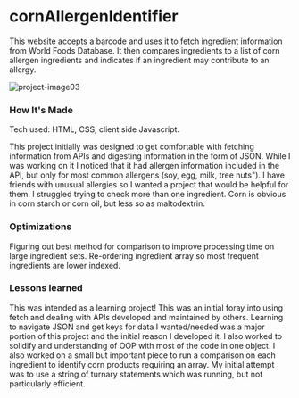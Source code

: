 # cornAllergenIdentifier

This website accepts a barcode and uses it to fetch ingredient information from World Foods Database. It then compares ingredients to a list of corn allergen ingredients and indicates if an ingredient may contribute to an allergy. 

![project-image03](https://user-images.githubusercontent.com/102367926/182495927-6af46b4a-ccf8-476d-b819-e639ec0ecabc.png)

### How It's Made
Tech used: HTML, CSS, client side Javascript.

This project initially was designed to get comfortable with fetching information from APIs and digesting information in the form of JSON. While I was working on it I noticed that it had allergen information included in the API, but only for most common allergens (soy, egg, milk, tree nuts"). I have friends with unusual allergies so I wanted a project that would be helpful for them. I struggled trying to check more than one ingredient. Corn is obvious in corn starch or corn oil, but less so as maltodextrin. 

### Optimizations
Figuring out best method for comparison to improve processing time on large ingredient sets. Re-ordering ingredient array so most frequent ingredients are lower indexed. 

### Lessons learned 
This was intended as a learning project! This was an initial foray into using fetch and dealing with APIs developed and maintained by others. Learning to navigate JSON and get keys for data I wanted/needed was a major portion of this project and the initial reason I developed it. I also worked to solidify and understanding of OOP with most of the code in one object. I also worked on a small but important piece to run a comparison on each ingredient to identify corn products requiring an array. My initial attempt was to use a string of turnary statements which was running, but not particularly efficient. 
